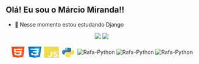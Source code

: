 ## Olá! Eu sou o Márcio Miranda!!

- 🌱 Nesse momento estou estudando Django

<div align="center">
  <img height="180em" src="https://github-readme-stats.vercel.app/api?username=marciomirandas&show_icons=true&theme=dracula&include_all_commits=true&count_private=true"/>
  <img height="180em" src="https://github-readme-stats.vercel.app/api/top-langs/?username=marciomirandas&layout=compact&langs_count=7&theme=dracula"/>
</div>

<div style="display: inline_block" align="center"><br>
  <img align="center" alt="Rafa-HTML" height="30" width="40" src="https://raw.githubusercontent.com/devicons/devicon/master/icons/html5/html5-original.svg">
  <img align="center" alt="Rafa-CSS" height="30" width="40" src="https://raw.githubusercontent.com/devicons/devicon/master/icons/css3/css3-original.svg">
  <img align="center" alt="Rafa-Js" height="30" width="40" src="https://raw.githubusercontent.com/devicons/devicon/master/icons/javascript/javascript-plain.svg">
  <img align="center" alt="Rafa-Python" height="30" width="40" src="https://raw.githubusercontent.com/devicons/devicon/master/icons/python/python-original.svg">
  
  <img align="center" alt="Rafa-Python" height="30" width="40" src="https://www.vectorlogo.zone/logos/mysql/mysql-official.svg">
  <img align="center" alt="Rafa-Python" height="30" width="40" src="https://www.vectorlogo.zone/logos/postgresql/postgresql-icon.svg">
  <img align="center" alt="Rafa-Python" height="30" width="40" src="https://www.vectorlogo.zone/logos/djangoproject/djangoproject-ar21.svg"> 
</div>
